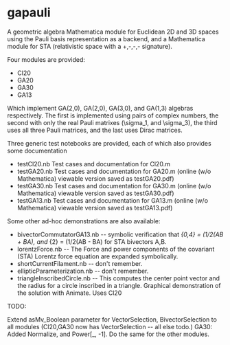 # gapauli
A geometric algebra Mathematica module for Euclidean 2D and 3D spaces using the Pauli basis representation as a backend, and a Mathematica module for STA (relativistic space with a +,-,-,- signature).

Four modules are provided:

* Cl20
* GA20
* GA30
* GA13

Which implement GA(2,0), GA(2,0), GA(3,0), and GA(1,3) algebras respectively.
The first is implemented using pairs of complex numbers, the second with only the real Pauli matrixes
(\sigma_1, and \sigma_3), the third uses all three Pauli matrices, and the last uses Dirac matrices.

Three generic test notebooks are provided, each of which also provides some documentation

* testCl20.nb   Test cases and documentation for Cl20.m
* testGA20.nb   Test cases and documentation for GA20.m (online (w/o Mathematica) viewable version saved as testGA20.pdf)
* testGA30.nb   Test cases and documentation for GA30.m (online (w/o Mathematica) viewable version saved as testGA30.pdf)
* testGA13.nb   Test cases and documentation for GA13.m (online (w/o Mathematica) viewable version saved as testGA13.pdf)

Some other ad-hoc demonstrations are also available:

* bivectorCommutatorGA13.nb -- symbolic verification that <AB>_{0,4} = (1/2(AB + BA), and <AB>_{2} = (1/2(AB - BA) for STA bivectors A,B.
* lorentzForce.nb -- The Force and power components of the covariant (STA) Lorentz force equation are expanded symbolically.
* shortCurrentFilament.nb -- don't remember.
* ellipticParameterization.nb -- don't remember.
* triangleInscribedCircle.nb -- This computes the center point vector and the radius for a circle inscribed in a triangle.  Graphical demonstration of the solution with Animate.  Uses Cl20


TODO:

Extend asMv_Boolean parameter for VectorSelection, BivectorSelection to all modules (Cl20,GA30 now has VectorSelection -- all else todo.)
GA30: Added Normalize, and Power[_, -1].  Do the same for the other modules.
